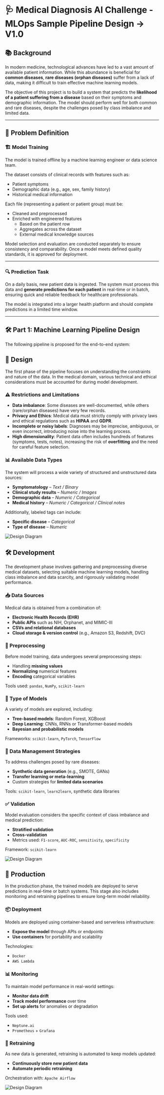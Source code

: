 # 🩺 Medical Diagnosis AI Challenge - MLOps Sample Pipeline Design -> V1.0

## 📚 Background

In modern medicine, technological advances have led to a vast amount of available patient information. While this abundance is beneficial for **common diseases**, **rare diseases (orphan diseases)** suffer from a lack of data, making it difficult to train effective machine learning models.

The objective of this project is to build a system that predicts the **likelihood of a patient suffering from a disease** based on their symptoms and demographic information. The model should perform well for both common and rare diseases, despite the challenges posed by class imbalance and limited data.

---

## 🧠 Problem Definition

### 🏗️ Model Training

The model is trained offline by a machine learning engineer or data science team.

The dataset consists of clinical records with features such as:
- Patient symptoms
- Demographic data (e.g., age, sex, family history)
- Historical medical information

Each file (representing a patient or patient group) must be:
- Cleaned and preprocessed
- Enriched with engineered features
  - Based on the patient row
  - Aggregates across the dataset
  - External medical knowledge sources

Model selection and evaluation are conducted separately to ensure consistency and comparability. Once a model meets defined quality standards, it is approved for deployment.

---

### 🔍 Prediction Task

On a daily basis, new patient data is ingested. The system must process this data and **generate predictions for each patient** in real-time or in batch, ensuring quick and reliable feedback for healthcare professionals.

The model is integrated into a larger health platform and should complete predictions in a limited time window.

---

## 🛠️ Part 1: Machine Learning Pipeline Design

The following pipeline is proposed for the end-to-end system:

## 🧩 Design

The first phase of the pipeline focuses on understanding the constraints and nature of the data. In the medical domain, various technical and ethical considerations must be accounted for during model development.

### ⚠️ Restrictions and Limitations

- **Data imbalance**: Some diseases are well-documented, while others (rare/orphan diseases) have very few records.
- **Privacy and Ethics**: Medical data must strictly comply with privacy laws and ethical regulations such as **HIPAA** and **GDPR**.
- **Incomplete or noisy labels**: Diagnoses may be imprecise, ambiguous, or even incorrect, introducing noise into the learning process.
- **High dimensionality**: Patient data often includes hundreds of features (symptoms, tests, notes), increasing the risk of **overfitting** and the need for careful feature selection.

### 📊 Available Data Types

The system will process a wide variety of structured and unstructured data sources:

- **Symptomatology** – _Text / Binary_
- **Clinical study results** – _Numeric / Images_
- **Demographic data** – _Numeric / Categorical_
- **Medical history** – _Numeric / Categorical / Clinical notes_

Additionally, labeled tags can include:
- **Specific disease** – _Categorical_
- **Type of disease** – _Numeric_

![Design Diagram](https://github.com/user-attachments/assets/299e1466-caf4-4bca-9546-f1aa78272682)


## 🛠️ Development

The development phase involves gathering and preprocessing diverse medical datasets, selecting suitable machine learning models, handling class imbalance and data scarcity, and rigorously validating model performance.

### 📥 Data Sources

Medical data is obtained from a combination of:
- **Electronic Health Records (EHR)**
- **Public APIs** such as NIH, Orphanet, and MIMIC-III
- **CSVs and relational databases**
- **Cloud storage & version control** (e.g., Amazon S3, Redshift, DVC)

### 🧹 Preprocessing

Before model training, data undergoes several preprocessing steps:
- Handling **missing values**
- **Normalizing** numerical features
- **Encoding** categorical variables

Tools used: `pandas`, `NumPy`, `scikit-learn`

### 🧠 Type of Models

A variety of models are explored, including:
- **Tree-based models**: Random Forest, XGBoost
- **Deep Learning**: CNNs, RNNs or Transformer-based models
- **Bayesian and probabilistic models**

Frameworks: `scikit-learn`, `PyTorch`, `TensorFlow`

### 🧬 Data Management Strategies

To address challenges posed by rare diseases:
- **Synthetic data generation** (e.g., SMOTE, GANs)
- **Transfer learning or meta-learning**
- Custom strategies for **limited data scenarios**

Tools: `scikit-learn`, `learn2learn`, synthetic data libraries

### ✅ Validation

Model evaluation considers the specific context of class imbalance and medical prediction:

- **Stratified validation**
- **Cross-validation**
- Metrics used: `F1-score`, `AUC-ROC`, `sensitivity`, `specificity`

Framework: `scikit-learn`

![Design Diagram](https://github.com/user-attachments/assets/8fa7012e-f92d-4dbe-b730-4b27cd11d6af)


## 🚀 Production

In the production phase, the trained models are deployed to serve predictions in real-time or batch systems. This stage also includes monitoring and retraining pipelines to ensure long-term model reliability.

### 📦 Deployment

Models are deployed using container-based and serverless infrastructure:
- **Expose the model** through APIs or endpoints
- **Use containers** for portability and scalability

Technologies:
- `Docker`
- `AWS Lambda`

### 📊 Monitoring

To maintain model performance in real-world settings:
- **Monitor data drift**
- **Track model performance** over time
- **Set up alerts** for anomalies or degradation

Tools used:
- `Neptune.ai`
- `Prometheus` + `Grafana`

### 🔁 Retraining

As new data is generated, retraining is automated to keep models updated:
- **Continuously store new patient data**
- **Automate periodic retraining**

Orchestration with: `Apache Airflow`

![Design Diagram](https://github.com/user-attachments/assets/73fc7e1f-77b2-4212-895d-b044fe4aae1b)


